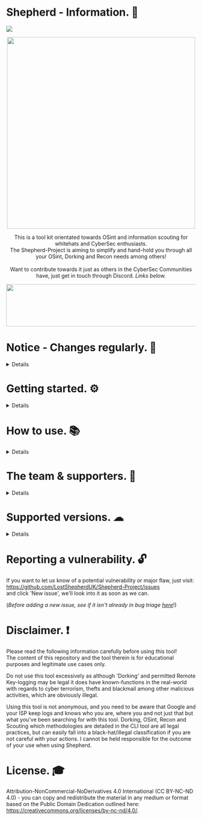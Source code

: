 # Shepherd - Information. 🐏<br>
<body>
    <a href="https://www.codacy.com/gh/LostShepherdUK/Shepherd-Project/dashboard?utm_source=github.com&amp;utm_medium=referral&amp;utm_content=LostShepherdUK/Shepherd-Project&amp;utm_campaign=Badge_Grade"><img src="https://app.codacy.com/project/badge/Grade/d34744a5e82e44369e489eceb8508cd4"/></a>
<head>
  <p align="center">
    <img src="https://github.com/LostShepherdUK/Shepherd-Project/blob/gh-pages/Gallery/CapricornAlt.png?raw=true" width="500" height="508" /></p>
</head>

   <p align="center">
This is a tool kit orientated towards OSint and information scouting for whitehats and CyberSec enthusiasts.<br>
  The Shepherd-Project is aiming to simplify and hand-hold you through all your OSint, Dorking and Recon needs among others!<br>
  <br>
  Want to contribute towards it just as others in the CyberSec Communities have, just get in touch through Discord. <i>Links below.</i></p></body>

<body>
  <p align="center">
  <img src="https://github.com/LostShepherdUK/Shepherd-Project/blob/gh-pages/Gallery/neon-line-red.png?raw=true" width="850" height="112" /></p>
</body>

# Notice - Changes regularly. 📰<br>
<details>
  Latest:<br>
• Moving away from the obsolete Dorkify foundation, as it didn't prove compatable - rebuilding from the ground up.<br>
<br>
  Archived:<br>
• Updated the foundations so it is utilising obsolete Dorkify as a foundation as well as own-coded changes.<br>
• Updated the 'How to use.' so that it at leasts lists coming functions.<br>
• Working to make all media (images regarding the repository) uniform in scheme.<br>
• You can now visit our GitHub pages link <a href="https://lostshepherduk.github.io/Shepherd-Project/">here</a>.
</details>

# Getting started. ⚙ <br>
<details>
It cannot be easier to get going, just follow the steps below! <br>
<br>
**Setup | Linux.** <br>
Not available just yet, least for the public. <br>
<br>
**Additional configuration.** <br>
• You'll need to get the prerequisite using <code>sudo pip install -r requirements.txt</code>, while in the Shepherd-Project file. 
</details>

# How to use. 📚<br>
<details>
• CLI-Cpanel: Command Line Interface CPanel which allows for remote recon such as Key Logging remotely, screen capture, and remote payload drops, for now at least. <br>
  <br>
• PingReq: Is it alive, is it dead? You'll know if you did <code>Shepherd -PingReq IP</code>. <br>
  <br>
• VulnCheck: From the infamous Log4j, to heartbleed and a mass port-scan on a public IP - you'll know where to hit them where it hurts using <code>Shepherd -VulnCheck IP</code>. <br>
  <br>
• WhoIs&Rec: <code>Shepherd -whoisrec IP</code>, will give you public record information about a domains owner, nameservers, etc. <br>
  <br>
• CrypteX: Utilise the CrypteX package developed by Cythes @ https://github.com/AlexKollar by running <code>Shepherd -CrypteX</code>. <br>
  <br>
• P-VPN Feed: Connect and Disconnect from ProtonVPN through the P-VPN Feed option. <br>
  <br>
• O-SInt: Automatically download the O-SInt toolkit ready for important to your browser with <code>Shepherd -O-SInt</code>! <br>
  <br>
• Version: States the version you're on, nothing more - nothing less. <br>
  <br>
</details>

# The team & supporters. 👥<br>
<details>
Shepherd | Lead & Developer                            | https://github.com/LostShepherdUK<br>
Mason | Supporting Developer, Bug Testing or Research  | https://github.com/Elitesnts<br>
Cythes | Supporting Developer, Bug Testing or Research | https://github.com/AlexKollar<br>
SAINTS | Community Bug Testing                         | https://discord.com/invite/jpHrWjWeWS<br>
Askeron | Hosting                                      | https://www.askeron.uk<br>
</details>

# Supported versions. ☁<br>
<details>
Below you'll find advice for which versions we're still able to provide support for! <br>

| Version | Supported          |
| ------- | ------------------ |
| 2.x.x   | :white_check_mark: |
| 1.x.x   | :white_check_mark: |
</details>

# Reporting a vulnerability. 🔓<br>
If you want to let us know of a potential vulnerability or major flaw, just visit: <br>
https://github.com/LostShepherdUK/Shepherd-Project/issues <br>
and click 'New issue', we'll look into it as soon as we can.

(<i>Before adding a new issue, see if it isn't already in bug triage <a href="https://github.com/LostShepherdUK/Shepherd-Project/projects/2">here</a></i>!)

# Disclaimer. ❗<br>
Please read the following information carefully before using this tool!<br>
The content of this repository and the tool therein is for educational purposes and legitimate use cases only.<br>

Do not use this tool excessively as although 'Dorking' and permitted Remote Key-logging may be legal it does have known-functions in the real-world<br>
with regards to cyber terrorism, thefts and blackmail among other malicious activities, which are obviously illegal.<br>

Using this tool is not anonymous, and you need to be aware that Google and your ISP keep logs and knows who you are, where you and not just that but what you've been searching for with this tool.  Dorking, OSint, Recon and Scouting which methodologies are detailed in the CLI tool are all legal practices, but can easily fall into a black-hat/illegal classification if you are not careful with your actions.  I cannot be held responsible for the outcome of your use when using Shepherd.<br>

# License. 🎓<br>
Attribution-NonCommercial-NoDerivatives 4.0 International (CC BY-NC-ND 4.0) - you can copy and redistribute the material in any medium or format based on the Public Domain Dedication outlined here: https://creativecommons.org/licenses/by-nc-nd/4.0/.
